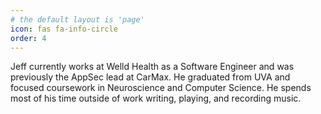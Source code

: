 ```yaml
---
# the default layout is 'page'
icon: fas fa-info-circle
order: 4
---
```


<!-- > Add Markdown syntax content to file `_tabs/about.md`{: .filepath } and it will show up on this page. -->
<!-- {: .prompt-tip } -->

Jeff currently works at Welld Health as a Software Engineer and was previously the AppSec lead at CarMax. He graduated from UVA and focused coursework in Neuroscience and Computer Science. He spends most of his time outside of work writing, playing, and recording music.